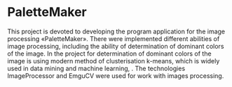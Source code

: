 # PaletteMaker
This project is devoted to developing the program application for the image processing «PaletteMaker». 
There were implemented different abilities of image processing, including the ability of determination of dominant colors of the image.
In the project for determination of dominant colors of the image is using modern method of clusterisation k-means, which is widely used in data mining and machine learning, .
The technologies ImageProcessor and EmguCV were used for work with images processing. 
